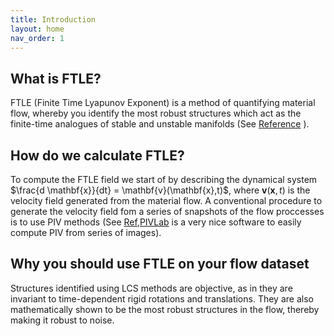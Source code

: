 ```yaml
---
title: Introduction
layout: home
nav_order: 1
---
```


## What is FTLE?

FTLE (Finite Time Lyapunov Exponent) is a method of quantifying material flow, whereby you identify the most robust structures which act as the finite-time analogues of stable and unstable manifolds (See [Reference](https://en.wikipedia.org/wiki/Lagrangian_coherent_structure) ).

## How do we calculate FTLE?

To compute the FTLE field we start of by describing the dynamical system $`\frac{d \mathbf{x}}{dt} = \mathbf{v}(\mathbf{x},t)`$, where $`\mathbf{v}(\mathbf{x},t)`$ is the velocity field generated from the material flow. A conventional procedure to generate the velocity field fom a series of snapshots of the flow proccesses is to use PIV methods (See [Ref](https://en.wikipedia.org/wiki/Particle_image_velocimetry),[PIVLab](https://pivlab.blogspot.com/p/blog-page_19.html) is a very nice software to easily compute PIV from series of images).



## Why you should use FTLE on your flow dataset 

Structures identified using LCS methods are objective, as in they are invariant to time-dependent rigid rotations and  translations. They are also mathematically shown to be the most robust structures in the flow, thereby making it robust to noise. 


